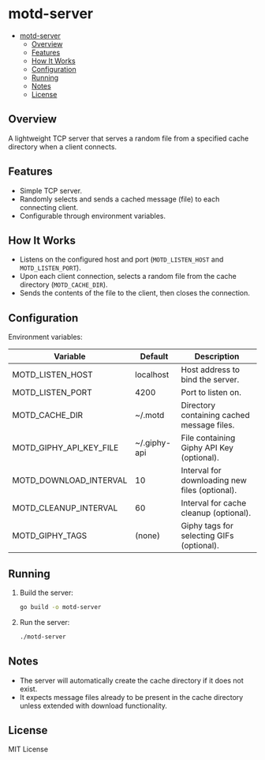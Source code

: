 # motd-server

- [motd-server](#motd-server)
  - [Overview](#overview)
  - [Features](#features)
  - [How It Works](#how-it-works)
  - [Configuration](#configuration)
  - [Running](#running)
  - [Notes](#notes)
  - [License](#license)

## Overview

A lightweight TCP server that serves a random file from a specified cache directory when a client connects.

## Features

- Simple TCP server.
- Randomly selects and sends a cached message (file) to each connecting client.
- Configurable through environment variables.

## How It Works

- Listens on the configured host and port (`MOTD_LISTEN_HOST` and `MOTD_LISTEN_PORT`).
- Upon each client connection, selects a random file from the cache directory (`MOTD_CACHE_DIR`).
- Sends the contents of the file to the client, then closes the connection.

## Configuration

Environment variables:

| Variable                  | Default         | Description                                    |
|----------------------------|-----------------|------------------------------------------------|
| MOTD_LISTEN_HOST           | localhost       | Host address to bind the server.               |
| MOTD_LISTEN_PORT           | 4200            | Port to listen on.                             |
| MOTD_CACHE_DIR             | ~/.motd         | Directory containing cached message files.    |
| MOTD_GIPHY_API_KEY_FILE    | ~/.giphy-api    | File containing Giphy API Key (optional).      |
| MOTD_DOWNLOAD_INTERVAL     | 10              | Interval for downloading new files (optional). |
| MOTD_CLEANUP_INTERVAL      | 60              | Interval for cache cleanup (optional).         |
| MOTD_GIPHY_TAGS            | (none)          | Giphy tags for selecting GIFs (optional).      |

## Running

1. Build the server:

   ```bash
   go build -o motd-server
   ```

2. Run the server:

   ```bash
   ./motd-server
   ```

## Notes

- The server will automatically create the cache directory if it does not exist.
- It expects message files already to be present in the cache directory unless extended with download functionality.

## License

MIT License
